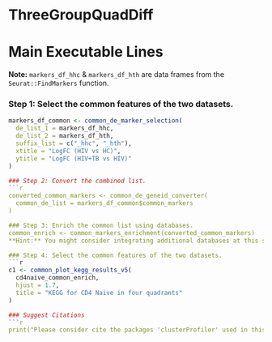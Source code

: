 # ThreeGroupQuadDiff
# Main Executable Lines

**Note:** `markers_df_hhc` & `markers_df_hth` are data frames from the `Seurat::FindMarkers` function.

### Step 1: Select the common features of the two datasets.
```r
markers_df_common <- common_de_marker_selection(
  de_list_1 = markers_df_hhc,
  de_list_2 = markers_df_hth,
  suffix_list = c("_hhc", "_hth"),
  xtitle = "LogFC (HIV vs HC)",
  ytitle = "LogFC (HIV+TB vs HIV)"
)

### Step 2: Convert the combined list.
```r
converted_common_markers <- common_de_geneid_converter(
  common_de_list = markers_df_common$common_markers
)

### Step 3: Enrich the common list using databases.
common_enrich <- common_markers_enrichment(converted_common_markers)
**Hint:** You might consider integrating additional databases at this stage, such as `REACTOME` and `WikiPathways`, among others.

### Step 4: Select the common features of the two datasets.
```r
c1 <- common_plot_kegg_results_v5(
  cd4naive_common_enrich,
  hjust = 1.7,
  title = "KEGG for CD4 Naive in four quadrants"
)

### Suggest Citations
```r
print("Please consider cite the packages 'clusterProfiler' used in this repository.")
